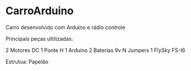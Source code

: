 # CarroArduino
Carro desenvolvido com Arduíno e rádio controle


Principais peças ultilizadas:

2 Motores DC
1 Ponte H
1 Arduino
2 Baterias 9v
N Jumpers
1 FlySky FS-I6

Estrutua: Papelão



